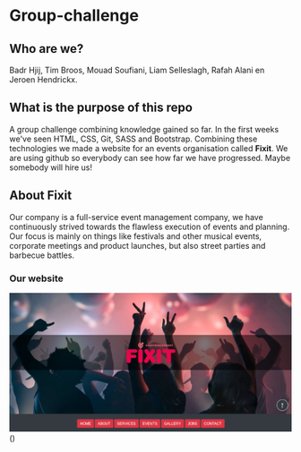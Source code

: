 # Group-challenge
## Who are we?


Badr Hjij, Tim Broos, Mouad Soufiani, Liam Selleslagh, Rafah Alani en Jeroen Hendrickx.


## What is the purpose of this repo

A group challenge combining knowledge gained so far. In the first weeks we've seen HTML, CSS, Git, SASS and Bootstrap. Combining these technologies we made a website for an events organisation called **Fixit**. We are using github so everybody can see how far we have progressed. Maybe somebody will hire us!


## About Fixit

Our company is  a full-service event management company, we have continuously strived towards the flawless execution of events and planning. Our focus  is mainly on things like festivals and other musical events, corporate meetings and product launches, but also street parties and barbecue battles.

### Our website

![Fixit website](https://github.com/Jeroen-Jozef/challenge-fixit/blob/master/fixit.png)()


